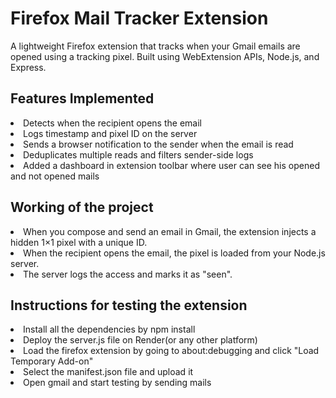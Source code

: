 <h1>Firefox Mail Tracker Extension</h1>
<p>A lightweight Firefox extension that tracks when your Gmail emails are opened using a tracking pixel. Built using WebExtension APIs, Node.js, and Express.</p>

<h2>Features Implemented</h2>
<li>Detects when the recipient opens the email</li>
<li>Logs timestamp and pixel ID on the server</li>
<li>Sends a browser notification to the sender when the email is read  </li>
<li>Deduplicates multiple reads and filters sender-side logs</li>
<li>Added a dashboard in extension toolbar where user can see his opened and not opened mails</li>

<h2>Working of the project</h2>
<li>When you compose and send an email in Gmail, the extension injects a hidden 1×1 pixel with a unique ID.</li>
<li>When the recipient opens the email, the pixel is loaded from your Node.js server.</li>
<li>The server logs the access and marks it as "seen".</li>

<h2>Instructions for testing the extension</h2>
<li>Install all the dependencies by npm install</li>
<li>Deploy the server.js file on Render(or any other platform)</li>
<li>Load the firefox extension by going to about:debugging and click "Load Temporary Add-on"</li>
<li>Select the manifest.json file and upload it</li>
<li>Open gmail and start testing by sending mails</li>

